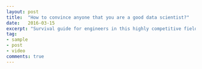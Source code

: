```yaml
---
layout: post
title:  "How to convince anyone that you are a good data scientist?"
date:   2016-03-15
excerpt: "Survival guide for engineers in this highly competitive field(Work in Progress)"
tag:
- sample
- post
- video
comments: true
---
```

